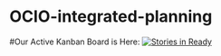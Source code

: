 
# OCIO-integrated-planning

#Our Active Kanban Board is Here:
[![Stories in Ready](https://badge.waffle.io/bcgov/OCIO-integrated-planning.png?label=ready&title=Ready)](https://waffle.io/bcgov/OCIO-integrated-planning)
